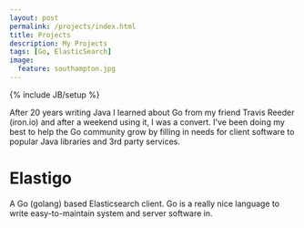 ```yaml
---
layout: post
permalink: /projects/index.html
title: Projects
description: My Projects
tags: [Go, ElasticSearch]
image:
  feature: southampton.jpg
---
```

{% include JB/setup %}

After 20 years writing Java I learned about Go from my friend Travis Reeder (iron.io) and after a weekend using it, I was a convert. I've been doing my best to help the Go community grow by filling in needs for client software to popular Java libraries and 3rd party services.

Elastigo
========
A Go (golang) based Elasticsearch client. Go is a really nice language to write easy-to-maintain system and server software in.